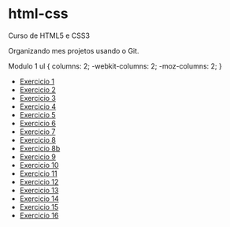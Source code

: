 # html-css
 Curso de HTML5 e CSS3

 Organizando mes projetos usando o Git.

 Modulo 1 
ul {
  columns: 2;
  -webkit-columns: 2;
  -moz-columns: 2;
}
<ul>
    <li><a href="https://natybastosp.github.io/html-css/modulo1/exercicios_aula/ex_01/index.html">Exercicio 1</a></li>
    <li><a href="https://natybastosp.github.io/html-css/modulo1/exercicios_aula/ex_02/index.html">Exercicio 2</a></li>
    <li><a href="https://natybastosp.github.io/html-css/modulo1/exercicios_aula/ex_03/index.html">Exercicio 3</a></li>
    <li><a href="https://natybastosp.github.io/html-css/modulo1/exercicios_aula/ex_04/index.html">Exercicio 4</a></li>
    <li><a href="https://natybastosp.github.io/html-css/modulo1/exercicios_aula/ex_05/index.html">Exercicio 5</a></li>
    <li><a href="https://natybastosp.github.io/html-css/modulo1/exercicios_aula/ex_06/index.html">Exercicio 6</a></li>
    <li><a href="https://natybastosp.github.io/html-css/modulo1/exercicios_aula/ex_07/index.html">Exercicio 7</a></li>
    <li><a href="https://natybastosp.github.io/html-css/modulo1/exercicios_aula/ex_08/index.html">Exercicio 8</a></li>
    <li><a href="https://natybastosp.github.io/html-css/modulo1/exercicios_aula/ex_08b/index.html">Exercicio 8b</a></li>
    <li><a href="https://natybastosp.github.io/html-css/modulo1/exercicios_aula/ex_09/index.html">Exercicio 9</a></li>
    <li><a href="https://natybastosp.github.io/html-css/modulo1/exercicios_aula/ex_10/index.html">Exercicio 10</a></li>
    <li><a href="https://natybastosp.github.io/html-css/modulo1/exercicios_aula/ex_11/index.html">Exercicio 11</a></li>
    <li><a href="https://natybastosp.github.io/html-css/modulo1/exercicios_aula/ex_12/index.html">Exercicio 12</a></li>
    <li><a href="https://natybastosp.github.io/html-css/modulo1/exercicios_aula/ex_13/index.html">Exercicio 13</a></li>
    <li><a href="https://natybastosp.github.io/html-css/modulo1/exercicios_aula/ex_14/index.html">Exercicio 14</a></li>
    <li><a href="https://natybastosp.github.io/html-css/modulo1/exercicios_aula/ex_15/index.html">Exercicio 15</a></li>
    <li><a href="https://natybastosp.github.io/html-css/modulo1/exercicios_aula/ex_16/cor01.html">Exercicio 16</a></li>
</ul>

